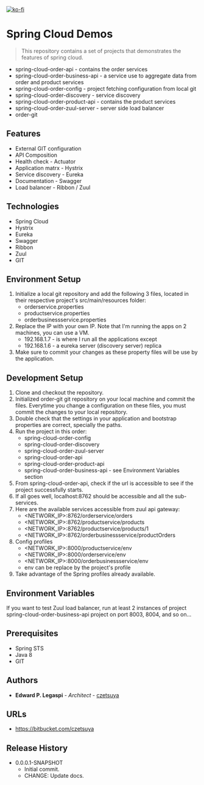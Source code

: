 [![ko-fi](https://www.ko-fi.com/img/githubbutton_sm.svg)](https://ko-fi.com/S6S0YXPX)

# Spring Cloud Demos
> This repository contains a set of projects that demonstrates the features of spring cloud.

 - spring-cloud-order-api - contains the order services
 - spring-cloud-order-business-api - a service use to aggregate data from order and product services
 - spring-cloud-order-config - project fetching configuration from local git
 - spring-cloud-order-discovery - service discovery
 - spring-cloud-order-product-api - contains the product services
 - spring-cloud-order-zuul-server - server side load balancer
 - order-git

## Features
 - External GIT configuration
 - API Composition
 - Health check - Actuator
 - Application matrx - Hystrix
 - Service discovery - Eureka
 - Documentation - Swagger
 - Load balancer - Ribbon / Zuul

## Technologies
 - Spring Cloud
 - Hystrix
 - Eureka
 - Swagger
 - Ribbon
 - Zuul
 - GIT
 
## Environment Setup

1. Initialize a local git repository and add the following 3 files, located in their respective project's src/main/resources folder:
    - orderservice.properties
    - productservice.properties
    - orderbusinessservice.properties
2. Replace the IP with your own IP. Note that I'm running the apps on 2 machines, you can use a VM.
    - 192.168.1.7 - is where I run all the applications except
    - 192.168.1.6 - a eureka server (discovery server) replica
3. Make sure to commit your changes as these property files will be use by the application.

## Development Setup
1. Clone and checkout the repository.
2. Initialized order-git git repository on your local machine and commit the files. Everytime you change a configuration on these files, you must commit the changes to your local repository.
3. Double check that the settings in your application and bootstrap properties are correct, specially the paths.
4. Run the project in this order:
    - spring-cloud-order-config
    - spring-cloud-order-discovery
    - spring-cloud-order-zuul-server
    - spring-cloud-order-api
    - spring-cloud-order-product-api
    - spring-cloud-order-business-api - see Environment Variables section
5. From spring-cloud-order-api, check if the url is accessible to see if the project successfully starts.
6. If all goes well, localhost:8762 should be accessible and all the sub-services.
7. Here are the available services accessible from zuul api gateway:
    - <NETWORK_IP>:8762/orderservice/orders
    - <NETWORK_IP>:8762/productservice/products
    - <NETWORK_IP>:8762/productservice/products/1
    - <NETWORK_IP>:8762/orderbusinessservice/productOrders
8. Config profiles
    - <NETWORK_IP>:8000/productservice/env
    - <NETWORK_IP>:8000/orderservice/env
    - <NETWORK_IP>:8000/orderbusinessservice/env
    - env can be replace by the project's profile
9. Take advantage of the Spring profiles already available.

## Environment Variables
If you want to test Zuul load balancer, run at least 2 instances of project spring-cloud-order-business-api project on port 8003, 8004, and so on... 

## Prerequisites
 - Spring STS
 - Java 8
 - GIT

## Authors

* **Edward P. Legaspi** - *Architect* - [czetsuya](https://bitbucket.com/czetsuya)

## URLs
 * https://bitbucket.com/czetsuya

## Release History

 * 0.0.0.1-SNAPSHOT
    * Initial commit.
    * CHANGE: Update docs.

<!-- Markdown link & resource definitions -->
[czetsuya]: https://bitbucket.com/czetsuya
